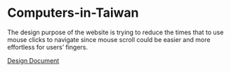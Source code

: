 # Computers-in-Taiwan

The design purpose of the website is trying to reduce the times that to use mouse clicks to navigate since mouse scroll could be easier and more effortless for users’ fingers.

[Design Document](https://matif.neocities.org/DesignDocument.pdf)
